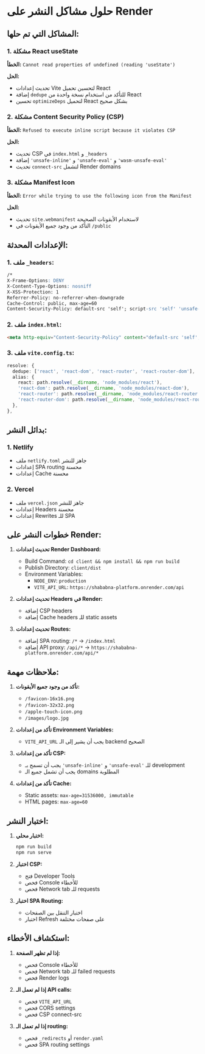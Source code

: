 # حلول مشاكل النشر على Render

## المشاكل التي تم حلها:

### 1. مشكلة React useState
**الخطأ:** `Cannot read properties of undefined (reading 'useState')`

**الحل:**
- تحديث إعدادات Vite لتحسين تحميل React
- إضافة `dedupe` للتأكد من استخدام نسخة واحدة من React
- تحسين `optimizeDeps` لتحميل React بشكل صحيح

### 2. مشكلة Content Security Policy (CSP)
**الخطأ:** `Refused to execute inline script because it violates CSP`

**الحل:**
- تحديث CSP في `index.html` و `_headers`
- إضافة `'unsafe-inline'` و `'unsafe-eval'` و `'wasm-unsafe-eval'`
- تحديث `connect-src` لتشمل Render domains

### 3. مشكلة Manifest Icon
**الخطأ:** `Error while trying to use the following icon from the Manifest`

**الحل:**
- تحديث `site.webmanifest` لاستخدام الأيقونات الصحيحة
- التأكد من وجود جميع الأيقونات في `/public`

## الإعدادات المحدثة:

### 1. ملف `_headers`:
```apache
/*
X-Frame-Options: DENY
X-Content-Type-Options: nosniff
X-XSS-Protection: 1
Referrer-Policy: no-referrer-when-downgrade
Cache-Control: public, max-age=60
Content-Security-Policy: default-src 'self'; script-src 'self' 'unsafe-inline' 'unsafe-eval' 'wasm-unsafe-eval'; style-src 'self' 'unsafe-inline' https://fonts.googleapis.com https://fonts.gstatic.com; font-src 'self' https://fonts.gstatic.com data:; img-src 'self' data: https: blob:; connect-src 'self' http://127.0.0.1:5000 https://api.shababnaglobal.org https://shababna-platform.onrender.com https://*.onrender.com https://*.render.com https://fonts.googleapis.com https://fonts.gstatic.com ws://localhost:* ws://127.0.0.1:*; object-src 'none'; base-uri 'self'; form-action 'self'; frame-ancestors 'none';
```

### 2. ملف `index.html`:
```html
<meta http-equiv="Content-Security-Policy" content="default-src 'self'; script-src 'self' 'unsafe-inline' 'unsafe-eval' 'wasm-unsafe-eval'; style-src 'self' 'unsafe-inline' https://fonts.googleapis.com https://fonts.gstatic.com; font-src 'self' https://fonts.gstatic.com data:; img-src 'self' data: https: blob:; connect-src 'self' http://localhost:5000 http://127.0.0.1:5000 http://localhost:5173 ws://localhost:* ws://127.0.0.1:* https://shababna-platform.onrender.com https://*.onrender.com https://*.render.com https://fonts.googleapis.com https://fonts.gstatic.com; object-src 'none'; base-uri 'self'; form-action 'self';" />
```

### 3. ملف `vite.config.ts`:
```typescript
resolve: {
  dedupe: ['react', 'react-dom', 'react-router', 'react-router-dom'],
  alias: {
    react: path.resolve(__dirname, 'node_modules/react'),
    'react-dom': path.resolve(__dirname, 'node_modules/react-dom'),
    'react-router': path.resolve(__dirname, 'node_modules/react-router'),
    'react-router-dom': path.resolve(__dirname, 'node_modules/react-router-dom'),
  },
},
```

## بدائل النشر:

### 1. Netlify
- ملف `netlify.toml` جاهز للنشر
- إعدادات SPA routing محسنة
- إعدادات Cache محسنة

### 2. Vercel
- ملف `vercel.json` جاهز للنشر
- إعدادات Headers محسنة
- إعدادات Rewrites للـ SPA

## خطوات النشر على Render:

1. **تحديث إعدادات Render Dashboard:**
   - Build Command: `cd client && npm install && npm run build`
   - Publish Directory: `client/dist`
   - Environment Variables:
     - `NODE_ENV`: `production`
     - `VITE_API_URL`: `https://shababna-platform.onrender.com/api`

2. **تحديث إعدادات Headers في Render:**
   - إضافة CSP headers
   - إضافة Cache headers للـ static assets

3. **تحديث إعدادات Routes:**
   - إضافة SPA routing: `/*` → `/index.html`
   - إضافة API proxy: `/api/*` → `https://shababna-platform.onrender.com/api/*`

## ملاحظات مهمة:

1. **تأكد من وجود جميع الأيقونات:**
   - `/favicon-16x16.png`
   - `/favicon-32x32.png`
   - `/apple-touch-icon.png`
   - `/images/logo.jpg`

2. **تأكد من إعدادات Environment Variables:**
   - `VITE_API_URL` يجب أن يشير إلى الـ backend الصحيح

3. **تأكد من إعدادات CSP:**
   - يجب أن تسمح بـ `'unsafe-inline'` و `'unsafe-eval'` للـ development
   - يجب أن تشمل جميع الـ domains المطلوبة

4. **تأكد من إعدادات Cache:**
   - Static assets: `max-age=31536000, immutable`
   - HTML pages: `max-age=60`

## اختبار النشر:

1. **اختبار محلي:**
   ```bash
   npm run build
   npm run serve
   ```

2. **اختبار CSP:**
   - فتح Developer Tools
   - فحص Console للأخطاء
   - فحص Network tab للـ requests

3. **اختبار SPA Routing:**
   - اختبار التنقل بين الصفحات
   - اختبار Refresh على صفحات مختلفة

## استكشاف الأخطاء:

1. **إذا لم تظهر الصفحة:**
   - فحص Console للأخطاء
   - فحص Network tab للـ failed requests
   - فحص Render logs

2. **إذا لم تعمل الـ API calls:**
   - فحص `VITE_API_URL`
   - فحص CORS settings
   - فحص CSP connect-src

3. **إذا لم تعمل الـ routing:**
   - فحص `_redirects` أو `render.yaml`
   - فحص SPA routing settings
